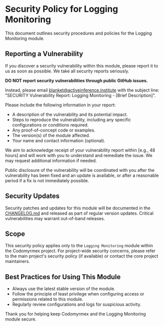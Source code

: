 # Security Policy for Logging Monitoring

This document outlines security procedures and policies for the Logging Monitoring module.

## Reporting a Vulnerability

If you discover a security vulnerability within this module, please report it to us as soon as possible.
We take all security reports seriously.

**DO NOT report security vulnerabilities through public GitHub issues.**

Instead, please email blanket@activeinference.institute with the subject line: "SECURITY Vulnerability Report: Logging Monitoring - [Brief Description]".

Please include the following information in your report:

- A description of the vulnerability and its potential impact.
- Steps to reproduce the vulnerability, including any specific configurations or conditions required.
- Any proof-of-concept code or examples.
- The version(s) of the module affected.
- Your name and contact information (optional).

We aim to acknowledge receipt of your vulnerability report within [e.g., 48 hours] and will work with you to understand and remediate the issue. We may request additional information if needed.

Public disclosure of the vulnerability will be coordinated with you after the vulnerability has been fixed and an update is available, or after a reasonable period if a fix is not immediately possible.

## Security Updates

Security patches and updates for this module will be documented in the [CHANGELOG.md](./CHANGELOG.md) and released as part of regular version updates. Critical vulnerabilities may warrant out-of-band releases.

## Scope

This security policy applies only to the `Logging Monitoring` module within the Codomyrmex project. For project-wide security concerns, please refer to the main project's security policy (if available) or contact the core project maintainers.

## Best Practices for Using This Module

- Always use the latest stable version of the module.
- Follow the principle of least privilege when configuring access or permissions related to this module.
- Regularly review configurations and logs for suspicious activity.

Thank you for helping keep Codomyrmex and the Logging Monitoring module secure. 